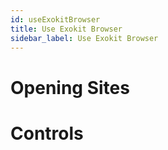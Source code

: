 ```yaml
---
id: useExokitBrowser
title: Use Exokit Browser
sidebar_label: Use Exokit Browser
---
```


# Opening Sites

# Controls
